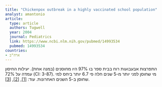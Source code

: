 ```yaml
---
title: "Chickenpox outbreak in a highly vaccinated school population"
analyst: amantonio
article:
  type: article
  authors: Tugwell
  year: 2004
  journal: Pediatrics
  link: https://www.ncbi.nlm.nih.gov/pubmed/14993534
  pubmed: 14993534
countries:
- ארה"ב
---
```


התפרצות אבעבועות רוח בבית ספר בו 97% היו מחוסנים (במנה אחת). יעילות החיסון עמדה על 72% (CI: 3-87). מי שחוסן לפני יותר מ-5 שנים חלה פי 6.7 יותר ביחס למי שחוסן ב-5 השנים האחרונות. עוד: [[1]](https://academic.oup.com/jid/article/190/3/477/938210), [[2]](https://www.ncbi.nlm.nih.gov/pubmed/26072038), [[3]](https://www.ncbi.nlm.nih.gov/pubmed/17360990).
